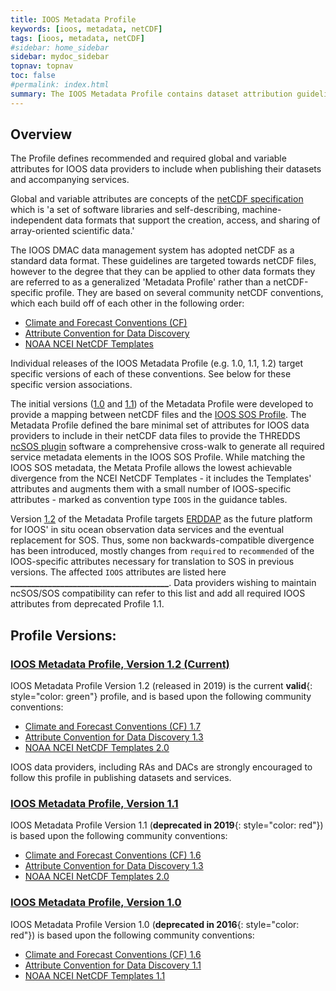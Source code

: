 ```yaml
---
title: IOOS Metadata Profile
keywords: [ioos, metadata, netCDF]
tags: [ioos, metadata, netCDF]
#sidebar: home_sidebar
sidebar: mydoc_sidebar
topnav: topnav
toc: false
#permalink: index.html
summary: The IOOS Metadata Profile contains dataset attribution guidelines and examples to help the US IOOS community publish datasets in netCDF and other related data formats in an interoperable manner.  The goal of the metadata profile is to allow users of IOOS' data services, such as ERDDAP, THREDDS, OPeNDAP, and SOS, seamless access and use across individual IOOS data providers' services.
---
```


## **Overview**

The Profile defines recommended and required global and variable attributes for IOOS data providers to include when publishing their datasets and accompanying services.

Global and variable attributes are concepts of the [netCDF specification](https://www.unidata.ucar.edu/software/netcdf/docs/) which is 'a set of software libraries and self-describing, machine-independent data formats that support the creation, access, and sharing of array-oriented scientific data.'  

The IOOS DMAC data management system has adopted netCDF as a standard data format.  These guidelines are targeted towards netCDF files, however to the degree that they can be applied to other data formats they are referred to as a generalized 'Metadata Profile' rather than a netCDF-specific profile.  They are based on several community netCDF conventions, which each build off of each other in the following order:

- [Climate and Forecast Conventions (CF)](http://cfconventions.org/)
- [Attribute Convention for Data Discovery](http://wiki.esipfed.org/index.php?title=Attribute_Convention_for_Data_Discovery)
- [NOAA NCEI NetCDF Templates](https://www.nodc.noaa.gov/data/formats/netcdf)

Individual releases of the IOOS Metadata Profile (e.g. 1.0, 1.1, 1.2) target specific versions of each of these conventions.  See below for these specific version associations.

The initial versions ([1.0](./ioos-metadata-profile-v1-0.html) and [1.1](./ioos-metadata-profile-v1-1.html)) of the Metadata Profile were developed to provide a mapping between netCDF files and the [IOOS SOS Profile](https://ioos.github.io/sos-guidelines/).  The Metadata Profile defined the bare minimal set of attributes for IOOS data providers to include in their netCDF data files to provide the THREDDS [ncSOS plugin](https://github.com/asascience-open/ncSOS) software a comprehensive cross-walk to generate all required service metadata elements in the IOOS SOS Profile.  While matching the IOOS SOS metadata, the Metata Profile allows the lowest achievable divergence from the NCEI NetCDF Templates - it includes the Templates' attributes and augments them with a small number of IOOS-specific attributes - marked as convention type `IOOS` in the guidance tables.

Version [1.2](./ioos-metadata-description-v1-2.html) of the Metadata Profile targets [ERDDAP](https://coastwatch.pfeg.noaa.gov/erddap/index.html) as the future platform for IOOS' in situ ocean observation data services and the eventual replacement for SOS.  Thus, some non backwards-compatible divergence has been introduced, mostly changes from `required` to `recommended` of the IOOS-specific attributes necessary for translation to SOS in previous versions.  The affected `IOOS` attributes are listed here **______________________________________**.  Data providers wishing to maintain ncSOS/SOS compatibility can refer to this list and add all required IOOS attributes from deprecated Profile 1.1.


## Profile Versions:

### [**IOOS Metadata Profile, Version 1.2** (Current)](./ioos-metadata-profile-v1-2.html)

IOOS Metadata Profile Version 1.2 (released in 2019) is the current **valid**{: style="color: green"} profile, and is based upon the following community conventions:

- [Climate and Forecast Conventions (CF) 1.7](http://cfconventions.org/Data/cf-conventions/cf-conventions-1.7/cf-conventions.html)
- [Attribute Convention for Data Discovery 1.3](http://wiki.esipfed.org/index.php/Attribute_Convention_for_Data_Discovery_1-3)
- [NOAA NCEI NetCDF Templates 2.0](https://www.nodc.noaa.gov/data/formats/netcdf/v2.0/)

IOOS data providers, including RAs and DACs are strongly encouraged to follow this profile in publishing datasets and services.

### [**IOOS Metadata Profile, Version 1.1**](./ioos-metadata-profile-v1-1.html)

IOOS Metadata Profile Version 1.1 (**deprecated in 2019**{: style="color: red"}) is based upon the following community conventions:

- [Climate and Forecast Conventions (CF) 1.6](http://cfconventions.org/cf-conventions/v1.6.0/cf-conventions.html)
- [Attribute Convention for Data Discovery 1.3](http://wiki.esipfed.org/index.php/Attribute_Convention_for_Data_Discovery_1-3)
- [NOAA NCEI NetCDF Templates 2.0](https://www.nodc.noaa.gov/data/formats/netcdf/v2.0/)

### [**IOOS Metadata Profile, Version 1.0**](./ioos-metadata-profile-v1-0.html)

IOOS Metadata Profile Version 1.0 (**deprecated in 2016**{: style="color: red"}) is based upon the following community conventions:

- [Climate and Forecast Conventions (CF) 1.6](http://cfconventions.org/cf-conventions/v1.6.0/cf-conventions.html)
- [Attribute Convention for Data Discovery 1.1](http://wiki.esipfed.org/index.php/Attribute_Convention_for_Data_Discovery_1-1)
- [NOAA NCEI NetCDF Templates 1.1](https://www.nodc.noaa.gov/data/formats/netcdf/v1.1/)

